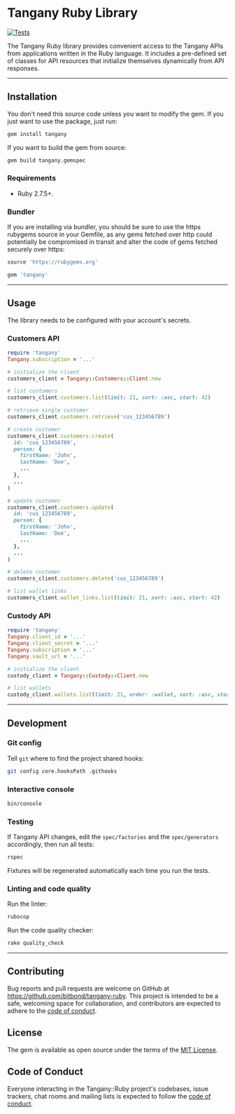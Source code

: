 # Tangany Ruby Library

[![Tests](https://github.com/bitbond/tangany-ruby/actions/workflows/main.yml/badge.svg)](https://github.com/bitbond/tangany-ruby/actions/workflows/main.yml)

The Tangany Ruby library provides convenient access to the Tangany APIs from applications written in the Ruby language. It includes a pre-defined set of classes for API resources that initialize themselves dynamically from API responses.

---

## Installation

You don't need this source code unless you want to modify the gem. If you just want to use the package, just run:

```sh
gem install tangany
```

If you want to build the gem from source:

```sh
gem build tangany.gemspec
```

### Requirements

- Ruby 2.7.5+.

### Bundler

If you are installing via bundler, you should be sure to use the https rubygems source in your Gemfile, as any gems fetched over http could potentially be compromised in transit and alter the code of gems fetched securely over https:

```ruby
source 'https://rubygems.org'

gem 'tangany'
```

---

## Usage

The library needs to be configured with your account's secrets.

### Customers API

```ruby
require 'tangany'
Tangany.subscription = '...'

# initialize the client
customers_client = Tangany::Customers::Client.new

# list customers
customers_client.customers.list(limit: 21, sort: :asc, start: 42)

# retrieve single customer
customers_client.customers.retrieve('cus_123456789')

# create customer
customers_client.customers.create(
  id: 'cus_123456789',
  person: {
    firstName: 'John',
    lastName: 'Doe',
    ...
  },
  ...
)

# update customer
customers_client.customers.update(
  id: 'cus_123456789',
  person: {
    firstName: 'John',
    lastName: 'Doe',
    ...
  },
  ...
)

# delete customer
customers_client.customers.delete('cus_123456789')

# list wallet links
customers_client.wallet_links.list(limit: 21, sort: :asc, start: 42)
```

### Custody API

```ruby
require 'tangany'
Tangany.client_id = '...'
Tangany.client_secret = '...'
Tangany.subscription = '...'
Tangany.vault_url = '...'

# initialize the client
custody_client = Tangany::Custody::Client.new

# list wallets
custody_client.wallets.list(limit: 21, order: :wallet, sort: :asc, start: 42, tags: ['tag1', 'tag2'], xtags: ['tag3', 'tag4'])
```

---

## Development

### Git config

Tell `git` where to find the project shared hooks:

```bash
git config core.hooksPath .githooks
```

### Interactive console

```sh
bin/console
```

### Testing

If Tangany API changes, edit the `spec/factories` and the `spec/generators` accordingly, then run all tests:

```sh
rspec
```

Fixtures will be regenerated automatically each time you run the tests.

### Linting and code quality

Run the linter:

```sh
rubocop
```

Run the code quality checker:

```sh
rake quality_check
```

---

## Contributing

Bug reports and pull requests are welcome on GitHub at https://github.com/bitbond/tangany-ruby. This project is intended to be a safe, welcoming space for collaboration, and contributors are expected to adhere to the [code of conduct](https://github.com/bitbond/tangany-ruby/blob/main/CODE_OF_CONDUCT.md).

## License

The gem is available as open source under the terms of the [MIT License](https://opensource.org/licenses/MIT).

## Code of Conduct

Everyone interacting in the Tangany::Ruby project's codebases, issue trackers, chat rooms and mailing lists is expected to follow the [code of conduct](https://github.com/bitbond/tangany-ruby/blob/main/CODE_OF_CONDUCT.md).
